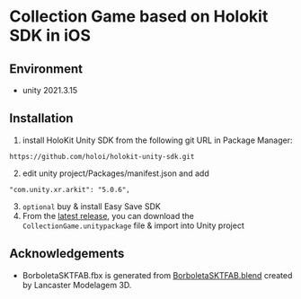 # Collection Game based on Holokit SDK in iOS
## Environment 
* unity 2021.3.15  
## Installation  
1. install HoloKit Unity SDK from the following git URL in Package Manager:
```
https://github.com/holoi/holokit-unity-sdk.git
```
2. edit unity project/Packages/manifest.json and add
```
"com.unity.xr.arkit": "5.0.6",
```
3. `optional` buy & install Easy Save SDK
4. From the [latest release](https://github.com/Tongzhou-Yu/collection-game-holokit/releases/tag/holokit), you can download the `CollectionGame.unitypackage` file & import into Unity project
## Acknowledgements  
* BorboletaSKTFAB.fbx is generated from [BorboletaSKTFAB.blend](https://sketchfab.com/3d-models/borboleta-azul-butterfly-ab9192b6bc8f49e3baed63e984c7073a) created by Lancaster Modelagem 3D.
